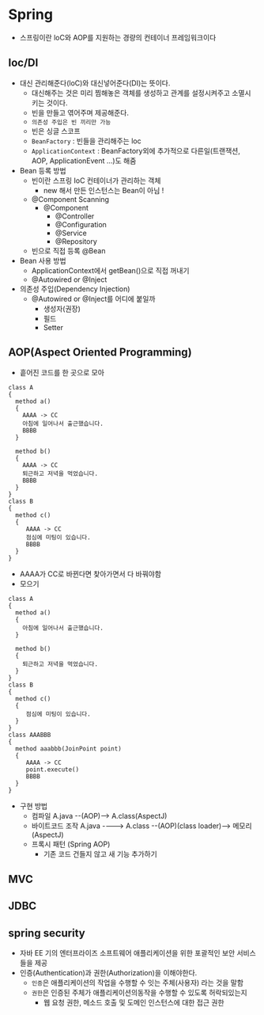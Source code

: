 # Spring
- 스프링이란 loC와 AOP를 지원하는 경량의 컨테이너 프레임워크이다

## Ioc/DI
- 대신 관리해준다(loC)와 대신넣어준다(DI)는 뜻이다. 
  + 대신해주는 것은 미리 찜해놓은 객체를 생성하고 관계를 설정시켜주고 소멸시키는 것이다.
  + 빈을 만들고 엮어주며 제공해준다.
  + `의존성 주입은 빈 끼리만 가능`
  + 빈은 싱글 스코프 
  + `BeanFactory` : 빈들을 관리해주는 loc 
  + `ApplicationContext` : BeanFactory외에 추가적으로 다른일(트랜잭션, AOP, ApplicationEvent ...)도 해줌
- Bean 등록 방법
  - 빈이란 스프링 IoC 컨테이너가 관리하는 객체
    + new 해서 만든 인스턴스는 Bean이 아님 !
  - @Component Scanning
    + @Component 
      + @Controller
      + @Configuration
      + @Service
      + @Repository 
  - 빈으로 직접 등록 @Bean
- Bean 사용 방법
  - ApplicationContext에서 getBean()으로 직접 꺼내기 
  - @Autowired or @Inject
- 의존성 주입(Dependency Injection)
  + @Autowired or @Inject를 어디에 붙일까
    - 생성자(권장)
    - 필드
    - Setter  
 
## AOP(Aspect Oriented Programming)
- 흩어진 코드를 한 곳으로 모아 
```
class A 
{
  method a()
  {
    AAAA -> CC
    아침에 일어나서 출근했습니다. 
    BBBB
  }
  
  method b()
  {
    AAAA -> CC
    퇴근하고 저녁을 먹었습니다. 
    BBBB
  }
}
class B
{
  method c()
  {
     AAAA -> CC
     점심에 미팅이 있습니다. 
     BBBB
  }
}
``` 
- AAAA가 CC로 바뀐다면 찾아가면서 다 바꿔야함  
- 모으기 
```
class A 
{
  method a()
  {
    아침에 일어나서 출근했습니다. 
  }
  
  method b()
  {
    퇴근하고 저녁을 먹었습니다. 
  }
}
class B
{
  method c()
  {
     점심에 미팅이 있습니다. 
  }
}
class AAABBB
{
  method aaabbb(JoinPoint point)
  {
     AAAA -> CC
     point.execute()
     BBBB 
  }
}
``` 
- 구현 방법 
  + 컴파일 A.java --(AOP)--> A.class(AspectJ) 
  + 바이트코드 조작 A.java ----> A.class --(AOP)(class loader)--> 메모리(AspectJ) 
  + 프록시 패턴 (Spring AOP)
    + 기존 코드 건들지 않고 새 기능 추가하기


## MVC
## JDBC
## spring security
  - 자바 EE 기의 엔터프라이즈 소프트웨어 애플리케이션을 위한 포괄적인 보안 서비스들을 제공
  - 인증(Authentication)과 권한(Authorization)을 이해야한다.
    + ```인증```은 애플리케이션의 작업을 수행할 수 잇는 주체(사용자) 라는 것을 말함
    + ```권한```은 인증된 주체가 애플리케이션의동작을 수행할 수 있도록 허락되있는지   
      * 웹 요청 권한, 메소드 호출 및 도메인 인스턴스에 대한 접근 권한
      